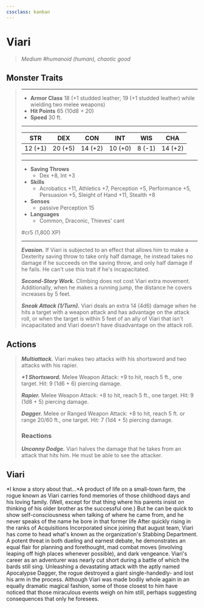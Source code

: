 ```yaml
---
cssclass: kanban
---
```


# Viari
>*Medium #humanoid (human), chaotic good*
## Monster Traits
>___
>- **Armor Class** 18 (+1 studded leather; 19 (+1 studded leather) while wielding two melee weapons)
>- **Hit Points** 65 (10d8 + 20)
>- **Speed** 30 ft.
>___
>|STR|DEX|CON|INT|WIS|CHA|
>|:---:|:---:|:---:|:---:|:---:|:---:|
>|12 (+1)|20 (+5)|14 (+2)|10 (+0)|8 (-1)|14 (+2)|
>___
>- **Saving Throws**
>	 - Dex +8, Int +3
>- **Skills**
>	 - Acrobatics +11, Athletics +7, Perception +5, Performance +5, Persuasion +5, Sleight of Hand +11, Stealth +8
>- **Senses**
>	 - passive Perception 15
>- **Languages**
>	 - Common, Draconic, Thieves' cant
>
> #cr5 (1,800 XP)
>___
>***Evasion.*** If Viari is subjected to an effect that allows him to make a Dexterity saving throw to take only half damage, he instead takes no damage if he succeeds on the saving throw, and only half damage if he fails. He can't use this trait if he's incapacitated.  
>
>***Second-Story Work.*** Climbing does not cost Viari extra movement. Additionally, when he makes a running jump, the distance he covers increases by 5 feet.  
>
>***Sneak Attack (1/Turn).*** Viari deals an extra 14 (4d6) damage when he hits a target with a weapon attack and has advantage on the attack roll, or when the target is within 5 feet of an ally of Viari that isn't incapacitated and Viari doesn't have disadvantage on the attack roll.  
>
## Actions
>***Multiattack.*** Viari makes two attacks with his shortsword and two attacks with his rapier.  
>
>***+1 Shortsword.*** Melee Weapon Attack: +9 to hit, reach 5 ft., one target. Hit: 9 (1d6 + 6) piercing damage.  
>
>***Rapier.*** Melee Weapon Attack: +8 to hit, reach 5 ft., one target. Hit: 9 (1d8 + 5) piercing damage.  
>
>***Dagger.*** Melee  or Ranged Weapon Attack: +8 to hit, reach 5 ft. or range 20/60 ft., one target. Hit: 7 (1d4 + 5) piercing damage.  
>
>### Reactions
>***Uncanny Dodge.*** Viari halves the damage that he takes from an attack that hits him. He must be able to see the attacker.
## Viari
*I know a story about that...*A product of life on a small-town farm, the rogue known as Viari carries fond memories of those childhood days and his loving family. (Well, except for that thing where his parents insist on thinking of his older brother as the successful one.) But he can be quick to show self-consciousness when talking of where he came from, and he never speaks of the name he bore in that former life After quickly rising in the ranks of Acquisitions Incorporated since joining that august team, Viari has come to head what's known as the organization's Stabbing Department. A potent threat in both dueling and earnest debate, he demonstrates an equal flair for planning and forethought, mad combat moves (involving leaping off high places whenever possible), and dark vengeance.
Viari's career as an adventurer was nearly cut short during a battle of which the bards still sing. Unleashing a devastating attack with the aptly named Apocalypse Dagger, the rogue destroyed a giant single-handedly- and lost his arm in the process. Although Viari was made bodily whole again in an equally dramatic magical fashion, some of those closest to him have noticed that those miraculous events weigh on him still, perhaps suggesting consequences that only he foresees.